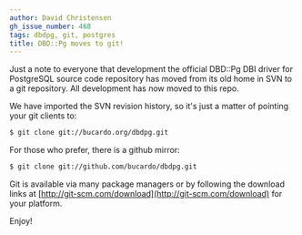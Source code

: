 ```yaml
---
author: David Christensen
gh_issue_number: 468
tags: dbdpg, git, postgres
title: DBD::Pg moves to git!
---
```




Just a note to everyone that development the official DBD::Pg DBI driver for PostgreSQL source code repository has moved from its old home in SVN to a git repository.  All development has now moved to this repo.

We have imported the SVN revision history, so it's just a matter of pointing your git clients to:

```bash
$ git clone git://bucardo.org/dbdpg.git
```

For those who prefer, there is a github mirror:

```bash
$ git clone git://github.com/bucardo/dbdpg.git
```

Git is available via many package managers or by following the download links at [http://git-scm.com/download](http://git-scm.com/download) for your platform.

Enjoy!


